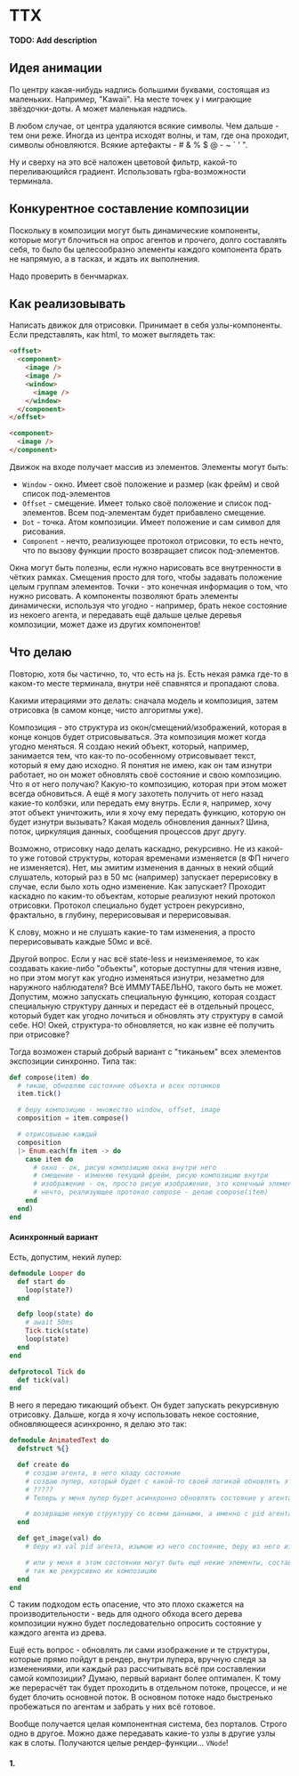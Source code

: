 # TTX

**TODO: Add description**

## Идея анимации

По центру какая-нибудь надпись большими буквами, состоящая из маленьких. Например, "Kawaii". На месте точек у i миграющие звёздочки-доты. А может маленькая надпись.

В любом случае, от центра удаляются всякие символы. Чем дальше - тем они реже. Иногда из центра исходят волны, и там, где она проходит, символы обновляются. Всякие артефакты - # & % $ @ - ~ ` ' ".

Ну и сверху на это всё наложен цветовой фильтр, какой-то переливающийся градиент. Использовать rgba-возможности терминала.

## Конкурентное составление композиции

Поскольку в композиции могут быть динамические компоненты, которые могут блочиться на опрос агентов и прочего, долго составлять себя, то было бы целесообразно элементы каждого компонента брать не напрямую, а в тасках, и ждать их выполнения.

Надо проверить в бенчмарках.

## Как реализовывать

Написать движок для отрисовки. Принимает в себя узлы-компоненты. Если представлять, как html, то может выглядеть так:

```html
<offset>
  <component>
    <image />
    <image />
    <window>
      <image />
    </window>
  </component>
</offset>

<component>
  <image />
</component>
```

Движок на входе получает массив из элементов. Элементы могут быть:

- `Window` - окно. Имеет своё положение и размер (как фрейм) и свой список под-элементов
- `Offset` - смещение. Имеет только своё положение и список под-элементов. Всем под-элементам будет прибавлено смещение.
- `Dot` - точка. Атом композиции. Имеет положение и сам символ для рисования.
- `Component` - нечто, реализующее протокол отрисовки, то есть нечто, что по вызову функции просто возвращает список под-элементов.

Окна могут быть полезны, если нужно нарисовать все внутренности в чётких рамках. Смещения просто для того, чтобы задавать положение целым группам элементов. Точки - это конечная информация о том, что нужно рисовать. А компоненты позволяют брать элементы динамически, используя что угодно - например, брать некое состояние из некоего агента, и передавать ещё дальше целые деревья композиции, может даже из других компонентов!

## Что делаю

Повторю, хотя бы частично, то, что есть на js. Есть некая рамка где-то в каком-то месте терминала, внутри неё спавнятся и пропадают слова.

Какими итерациями это делать: сначала модель и композиция, затем отрисовка (в самом конце, чисто алгоритмы уже).

Композиция - это структура из окон/смещений/изображений, которая в конце концов будет отрисовываться. Эта композиция может когда  угодно меняться. Я создаю некий объект, который, например, занимается тем, что как-то по-особенному отрисовывает текст, который я ему даю исходно. Я понятия не имею, как он там изнутри работает, но он может обновлять своё состояние и свою композицию. Что я от него получаю? Какую-то композицию, которая при этом может всегда обновиться. А ещё я могу захотеть получить от него назад какие-то колбэки, или передать ему внутрь. Если я, например, хочу этот объект уничтожить, или я хочу ему передать функцию, которую он будет изнутри вызывать? Какая модель обновления данных? Шина, поток, циркуляция данных, сообщения процессов друг другу.

Возможно, отрисовку надо делать каскадно, рекурсивно. Не из какой-то уже готовой структуры, которая временами изменяется (в ФП ничего не изменяется). Нет, мы эмитим изменения в данных в некий общий слушатель, который раз в 50 мс (например) запускает перерисовку в случае, если было хоть одно изменение. Как запускает? Проходит каскадно по каким-то объектам, которые реализуют некий протокол отрисовки. Протокол специально будет устроен рекурсивно, фрактально, в глубину, перерисовывая и перерисовывая.

К слову, можно и не слушать какие-то там изменения, а просто перерисовывать каждые 50мс и всё.

Другой вопрос. Если у нас всё state-less и неизменяемое, то как создавать какие-либо "объекты", которые доступны для чтения извне, но при этом могут как угодно изменяться изнутри, незаметно для наружного наблюдателя? Всё ИММУТАБЕЛЬНО, такого быть не может. Допустим, можно запускать специальную функцию, которая создаст специальную структуру данных и передаст её в отдельный процесс, который будет как угодно лочиться и обновлять эту структуру в самой себе. НО! Окей, структура-то обновляется, но как извне её получить при отрисовке?

Тогда возможен старый добрый вариант с "тиканьем" всех элементов экспозиции синхронно. Типа так:

```elixir
def compose(item) do
  # тикаю, обновляю состояние объекта и всех потомков
  item.tick()

  # беру композицию - множество window, offset, image
  composition = item.compose()

  # отрисовываю каждый
  composition
  |> Enum.each(fn item -> do
    case item do
      # окно - ок, рисую композицию окна внутри него
      # смещение - изменяю текущий фрейм, рисую композицию внутри
      # изображение - ок, просто рисую изображение, это конечный элемент
      # нечто, реализующее протокол compose - делаю compose(item)
    end
  end)
end
```

#### Асинхронный вариант

Есть, допустим, некий лупер:

```elixir
defmodule Looper do
  def start do
    loop(state?)
  end

  defp loop(state) do
    # await 50ms
    Tick.tick(state)
    loop(state)
  end
end

defprotocol Tick do
  def tick(val)
end
```

В него я передаю тикающий объект. Он будет запускать рекурсивную отрисовку. Дальше, когда я хочу использовать некое состояние, обновляющееся асинхронно, я делаю это так:

```elixir
defmodule AnimatedText do
  defstruct %{}

  def create do
    # создаю агента, в него кладу состояние
    # создаю лупер, который будет с какой-то своей логикой обновлять это состояние. Передаю в него pid агента
    # ?????
    # Теперь у меня лупер будет асинхронно обновлять состояние у агента

    # возвращаю некую структуру со всеми данными, а именно с pid агента, состоянием. Или чем угодно ещё
  end

  def get_image(val) do
    # беру из val pid агента, изымаю из него состояние, беру из него изображение, отдаю

    # или у меня в этом состоянии могут быть ещё некие элементы, составляющие композицию. Отдаю их, беру из них
    # так же рекурсивно их композицию
  end
end
```

С таким подходом есть опасение, что это плохо скажется на производительности - ведь для одного обхода всего дерева композиции нужно будет последовательно опросить состояние у каждого агента из древа.

Ещё есть вопрос - обновлять ли сами изображение и те структуры, которые прямо пойдут в рендер, внутри лупера, вручную следя за изменениями, или каждый раз рассчитывать всё при составлении самой композиции? Думаю, первый вариант более оптимален. К тому же перерасчёт так будет проходить в отдельном потоке, процессе, и не будет блочить основной поток. В основном потоке надо быстренько пробежаться по агентам и забрать у них всё готовое.

Вообще получается целая компонентная система, без порталов. Строго одно в другое. Можно даже передавать какие-то узлы в другие узлы как в слоты. Получаются целые рендер-функции... `VNode`!

#### 1. 

